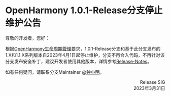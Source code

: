 # OpenHarmony 1.0.1-Release分支停止维护公告

尊敬的开发者，您好：

根据[OpenHarmony生命周期管理](https://gitee.com/openharmony/release-management/blob/master/OpenHarmony%E7%94%9F%E5%91%BD%E5%91%A8%E6%9C%9F%E5%8F%91%E5%B8%83%E5%85%AC%E5%91%8A.md)要求，1.0.1-Release分支和基于此分支发布的1.X和1.1.X系列版本自2023年4月1日起停止维护，分支不再合入代码，不再针对该分支发布安全补丁，建议开发者使用其他版本，详情参考[Release-Notes](https://gitee.com/openharmony/docs/tree/master/zh-cn/release-notes)。

如有任何疑问，请联系分支Maintainer [@钟小明](https://gitee.com/shermanzhong)。

<p align="right">Release SIG<br/>2023年3月31日</p>

